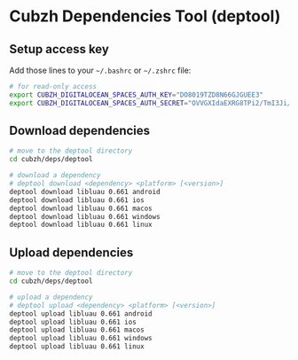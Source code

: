 # Cubzh Dependencies Tool (deptool)

## Setup access key

Add those lines to your `~/.bashrc` or `~/.zshrc` file:

```bash
# for read-only access
export CUBZH_DIGITALOCEAN_SPACES_AUTH_KEY="DO8019TZD8N66GJGUEE3"
export CUBZH_DIGITALOCEAN_SPACES_AUTH_SECRET="OVVGXIdaEXRG8TPi2/TmI3Ji/h56nZgetMxeYw9aXlk"
```

## Download dependencies

```bash
# move to the deptool directory
cd cubzh/deps/deptool

# download a dependency
# deptool download <dependency> <platform> [<version>]
deptool download libluau 0.661 android
deptool download libluau 0.661 ios
deptool download libluau 0.661 macos
deptool download libluau 0.661 windows
deptool download libluau 0.661 linux
```

## Upload dependencies

```bash
# move to the deptool directory
cd cubzh/deps/deptool

# upload a dependency
# deptool upload <dependency> <platform> [<version>]
deptool upload libluau 0.661 android
deptool upload libluau 0.661 ios
deptool upload libluau 0.661 macos
deptool upload libluau 0.661 windows
deptool upload libluau 0.661 linux
```
